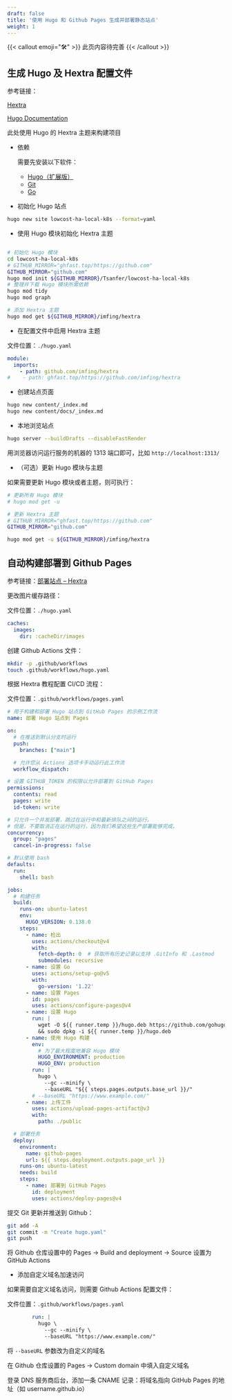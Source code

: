 ```yaml
---
draft: false
title: '使用 Hugo 和 Github Pages 生成并部署静态站点'
weight: 1
---
```


{{< callout emoji="🛠" >}}
  此页内容待完善
{{< /callout >}}


## 生成 Hugo 及 Hextra 配置文件

参考链接：

[Hextra](https://imfing.github.io/hextra/zh-cn/)

[Hugo Documentation](https://gohugo.io/documentation/)

此处使用 Hugo 的 Hextra 主题来构建项目

- 依赖

  需要先安装以下软件：

  - [Hugo（扩展版）](https://gohugo.io/installation/)
  - [Git](https://git-scm.com/)
  - [Go](https://go.dev/)

- 初始化 Hugo 站点

```bash
hugo new site lowcost-ha-local-k8s --format=yaml
```

- 使用 Hugo 模块初始化 Hextra 主题

```bash

# 初始化 Hugo 模块
cd lowcost-ha-local-k8s
# GITHUB_MIRROR="ghfast.top/https://github.com"
GITHUB_MIRROR="github.com"
hugo mod init ${GITHUB_MIRROR}/Tsanfer/lowcost-ha-local-k8s
# 整理并下载 Hugo 模块所需依赖
hugo mod tidy
hugo mod graph

# 添加 Hextra 主题
hugo mod get ${GITHUB_MIRROR}/imfing/hextra
```

- 在配置文件中启用 Hextra 主题

文件位置：`./hugo.yaml`​

```yaml {linenos=table,filename="./hugo.yaml"}
module:
  imports:
    - path: github.com/imfing/hextra
#    - path: ghfast.top/https://github.com/imfing/hextra
```

- 创建站点页面

```bash
hugo new content/_index.md
hugo new content/docs/_index.md
```

- 本地浏览站点

```bash
hugo server --buildDrafts --disableFastRender
```

用浏览器访问运行服务的机器的 1313 端口即可，比如 `http://localhost:1313/`​

- （可选）更新 Hugo 模块与主题

如果需要更新 Hugo 模块或者主题，则可执行：

```bash
# 更新所有 Hugo 模块
# hugo mod get -u

# 更新 Hextra 主题
# GITHUB_MIRROR="ghfast.top/https://github.com"
GITHUB_MIRROR="github.com"

hugo mod get -u ${GITHUB_MIRROR}/imfing/hextra
```

## 自动构建部署到 Github Pages

参考链接：[部署站点 – Hextra](https://imfing.github.io/hextra/zh-cn/docs/guide/deploy-site/)

更改图片缓存路径：

文件位置：`./hugo.yaml`​

```yaml {linenos=table,filename="./hugo.yaml"}
caches:
  images:
    dir: :cacheDir/images
```

创建 Github Actions 文件：

```bash
mkdir -p .github/workflows
touch .github/workflows/hugo.yaml
```

根据 Hextra 教程配置 CI/CD 流程：

文件位置：`.github/workflows/pages.yaml`​

```yaml {linenos=table,hl_lines=[60,61],filename=".github/workflows/pages.yaml"}
# 用于构建和部署 Hugo 站点到 GitHub Pages 的示例工作流
name: 部署 Hugo 站点到 Pages

on:
  # 在推送到默认分支时运行
  push:
    branches: ["main"]

  # 允许您从 Actions 选项卡手动运行此工作流
  workflow_dispatch:

# 设置 GITHUB_TOKEN 的权限以允许部署到 GitHub Pages
permissions:
  contents: read
  pages: write
  id-token: write

# 只允许一个并发部署，跳过在运行中和最新排队之间的运行。
# 但是，不要取消正在运行的运行，因为我们希望这些生产部署能够完成。
concurrency:
  group: "pages"
  cancel-in-progress: false

# 默认使用 bash
defaults:
  run:
    shell: bash

jobs:
  # 构建任务
  build:
    runs-on: ubuntu-latest
    env:
      HUGO_VERSION: 0.138.0
    steps:
      - name: 检出
        uses: actions/checkout@v4
        with:
          fetch-depth: 0  # 获取所有历史记录以支持 .GitInfo 和 .Lastmod
          submodules: recursive
      - name: 设置 Go
        uses: actions/setup-go@v5
        with:
          go-version: '1.22'
      - name: 设置 Pages
        id: pages
        uses: actions/configure-pages@v4
      - name: 设置 Hugo
        run: |
          wget -O ${{ runner.temp }}/hugo.deb https://github.com/gohugoio/hugo/releases/download/v${HUGO_VERSION}/hugo_extended_${HUGO_VERSION}_linux-amd64.deb \
          && sudo dpkg -i ${{ runner.temp }}/hugo.deb
      - name: 使用 Hugo 构建
        env:
          # 为了最大程度地兼容 Hugo 模块
          HUGO_ENVIRONMENT: production
          HUGO_ENV: production
        run: |
          hugo \
            --gc --minify \
            --baseURL "${{ steps.pages.outputs.base_url }}/"
        # --baseURL "https://www.example.com/"
      - name: 上传工件
        uses: actions/upload-pages-artifact@v3
        with:
          path: ./public

  # 部署任务
  deploy:
    environment:
      name: github-pages
      url: ${{ steps.deployment.outputs.page_url }}
    runs-on: ubuntu-latest
    needs: build
    steps:
      - name: 部署到 GitHub Pages
        id: deployment
        uses: actions/deploy-pages@v4
```

提交 Git 更新并推送到 Github：

```bash
git add -A
git commit -m "Create hugo.yaml"
git push
```

将 Github 仓库设置中的 Pages → Build and deployment → Source 设置为 GitHub Actions

- 添加自定义域名加速访问

如果需要自定义域名访问，则需要 Github Actions 配置文件：

文件位置：`.github/workflows/pages.yaml`​

```yaml {linenos=table,hl_lines=[4],filename=".github/workflows/pages.yaml"}
        run: |
          hugo \
            --gc --minify \
            --baseURL "https://www.example.com/"
```

将 `--baseURL` 参数改为自定义的域名

在 Github 仓库设置的 Pages → Custom domain 中填入自定义域名

登录 DNS 服务商后台，添加一条 CNAME 记录：将域名指向 GitHub Pages 的地址（如 username.github.io）

